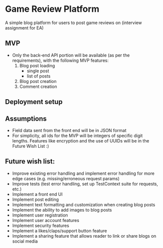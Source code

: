# Game Review Platform
A simple blog platform for users to post game reviews on (interview assignment for EA)

## MVP
- Only the back-end API portion will be available (as per the requirements), with the following MVP features:
    1. Blog post loading
        - single post
        - list of posts
    2. Blog post creation
    3. Comment creation
    
## Deployment setup

## Assumptions
- Field data sent from the front end will be in JSON format
- For simplicity, all ids for the MVP will be integers of specific digit lengths. Features like encryption and the use of UUIDs will be in the Future Wish List :)

## Future wish list:
- Improve existing error handling and implement error handling for more edge cases (e.g. missing/erroneous request params)
- Improve tests (test error handling, set up TestContext suite for requests, etc.)
- Implement a front end UI
- Implement post editing
- Implement text formatting and customization when creating blog posts
- Implement the ability to add images to blog posts
- Implement user registration
- Implement user account features
- Implement security features
- Implement a likes/claps/support button feature
- Implement a sharing feature that allows reader to link or share blogs on social media